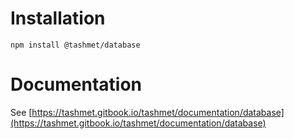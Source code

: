 # Installation

```
npm install @tashmet/database
```

# Documentation

See [https://tashmet.gitbook.io/tashmet/documentation/database](https://tashmet.gitbook.io/tashmet/documentation/database)
